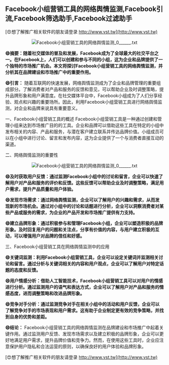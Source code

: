 ## **Facebook小组营销工具的网络舆情监测,Facebook引流,Facebook筛选助手,Facebook过滤助手**

[😍想了解推广相关软件的朋友请登录 http://www.vst.tw](http://www.vst.tw)

 <center><img src="https://vst.tw/MP4/tuiguang/png/6.png" alt="Facebook小组营销工具的网络舆情监测_0______.txt"></center>

**😄摘要：随着社交媒体的普及和发展，Facebook成为了全球最大的社交平台之一。在Facebook上，人们可以创建和参与不同的小组，这为企业和品牌提供了一个独特的市场推广机会。本文将探讨Facebook小组营销工具的网络舆情监测，并分析其在品牌建设和市场推广中的重要作用。**

**😄引言：**
随着互联网的快速发展，网络舆情监测成为了企业和品牌管理的重要组成部分。了解消费者对产品和服务的反馈和意见，可以帮助企业及时调整策略，提升品牌形象和用户满意度。在社交媒体平台中，Facebook小组成为了人们分享经验、观点和兴趣的重要场所。因此，利用Facebook小组营销工具进行网络舆情监测，对企业和品牌来说具有重要意义。

一、Facebook小组营销工具的概述
Facebook小组营销工具是一种通过创建和管理小组来达到市场推广目的的工具。企业和品牌可以借助这些工具在特定的小组中发布相关的内容、产品和服务，与潜在客户建立联系并传达品牌价值。小组成员可以在小组中进行讨论、留言和发布内容，这为企业提供了一个与消费者直接互动的渠道。

二、网络舆情监测的重要性

 <center><img src="https://vst.tw/MP4/tuiguang/png/4.png" alt="Facebook小组营销工具的网络舆情监测_0______.txt"></center>

**😄及时获取用户反馈：通过监测Facebook小组中的讨论和留言，企业可以快速了解用户对产品和服务的评价和反馈。这些反馈可以帮助企业及时调整策略，满足用户需求，提升产品质量和用户体验。**

**😄发现市场需求：通过网络舆情监测，企业可以了解用户的兴趣和需求，从而发现新的市场机会。通过对小组中的讨论和话题进行分析，企业可以洞察消费者对某些产品或服务的需求，为企业的产品开发和市场推广提供有力支持。**

**😄建立品牌形象：通过积极参与和管理Facebook小组，企业可以塑造积极的品牌形象。及时回复用户的问题和关注点，分享有价值的内容，与用户建立积极的互动，可以增强用户对品牌的信任和好感。**

三、Facebook小组营销工具在网络舆情监测中的应用

**😄关键词监测：利用Facebook小组营销工具，企业可以设定关键词并监测相关讨论和留言。通过分析与关键词相关的内容和用户观点，企业可以了解用户对特定话题的态度和反馈。**

**😄用户情感分析：借助人工智能技术，Facebook小组营销工具可以对用户的情感进行分析。通过监测用户的语气和表达方式，企业可以了解用户对产品和服务的情感态度，进而调整策略和改进品牌形象。**

**😄竞争对手分析：通过监测竞争对手在相关小组中的活动和用户反馈，企业可以了解竞争对手的市场表现和用户需求。这有助于企业制定更有效的竞争策略，并找到自身的优势和差距。**

**😄结论：**
Facebook小组营销工具的网络舆情监测在品牌建设和市场推广中起着关键作用。通过监测用户反馈、发现市场需求以及建立积极的品牌形象，企业可以更好地满足用户需求，提升品牌价值和竞争力。然而，在使用这些工具时，企业应注意保护用户隐私和合法运营的原则，以确保良好的用户体验和品牌形象。

[😍想了解推广相关软件的朋友请登录 http://www.vst.tw](http://www.vst.tw)



